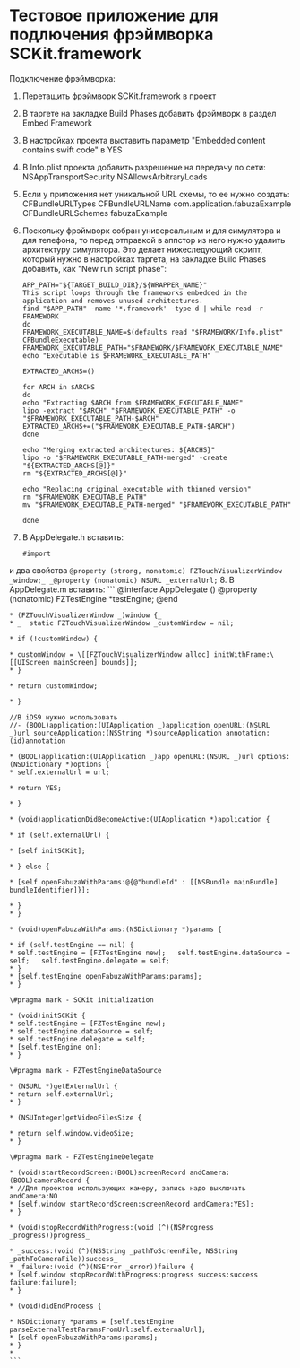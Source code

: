 # Тестовое приложение для подлючения фрэймворка SCKit.framework
Подключение фрэймворка:

1. Перетащить фрэймворк SCKit.framework в проект

2. В таргете на закладке Build Phases добавить фрэймворк в раздел Embed Framework

3. В настройках проекта выставить параметр "Embedded content contains swift code" в YES

4. В Info.plist проекта добавить разрешение на передачу по сети: 
   NSAppTransportSecurity 
   NSAllowsArbitraryLoads

5. Если у приложения нет уникальной URL схемы, то ее нужно создать:
   CFBundleURLTypes
   CFBundleURLName
   com.application.fabuzaExample
   CFBundleURLSchemes
   fabuzaExample

6. Поскольку фрэймворк собран универсальным и для симулятора и для телефона, то перед отправкой в аппстор из него нужно удалить архитектуру симулятора. Это делает нижеследующий скрипт, который нужно в настройках таргета, на закладке Build Phases добавить, как "New run script phase":
    ```
    APP_PATH="${TARGET_BUILD_DIR}/${WRAPPER_NAME}"
    This script loops through the frameworks embedded in the application and removes unused architectures.
    find "$APP_PATH" -name '*.framework' -type d | while read -r FRAMEWORK
    do
    FRAMEWORK_EXECUTABLE_NAME=$(defaults read "$FRAMEWORK/Info.plist" CFBundleExecutable)
    FRAMEWORK_EXECUTABLE_PATH="$FRAMEWORK/$FRAMEWORK_EXECUTABLE_NAME"
    echo "Executable is $FRAMEWORK_EXECUTABLE_PATH"

    EXTRACTED_ARCHS=()

    for ARCH in $ARCHS
    do
    echo "Extracting $ARCH from $FRAMEWORK_EXECUTABLE_NAME"
    lipo -extract "$ARCH" "$FRAMEWORK_EXECUTABLE_PATH" -o "$FRAMEWORK_EXECUTABLE_PATH-$ARCH"
    EXTRACTED_ARCHS+=("$FRAMEWORK_EXECUTABLE_PATH-$ARCH")
    done

    echo "Merging extracted architectures: ${ARCHS}"
    lipo -o "$FRAMEWORK_EXECUTABLE_PATH-merged" -create "${EXTRACTED_ARCHS[@]}"
    rm "${EXTRACTED_ARCHS[@]}"

    echo "Replacing original executable with thinned version"
    rm "$FRAMEWORK_EXECUTABLE_PATH"
    mv "$FRAMEWORK_EXECUTABLE_PATH-merged" "$FRAMEWORK_EXECUTABLE_PATH"

    done
    ```
7. В AppDelegate.h вставить:
    ```
    #import 
    ```
и два свойства
    ```
    @property (strong, nonatomic) FZTouchVisualizerWindow _window;_
    _@property (nonatomic) NSURL _externalUrl;
    ```
8. В AppDelegate.m вставить:
    ```
    @interface AppDelegate () 
    @property (nonatomic) FZTestEngine *testEngine;
    @end

    * (FZTouchVisualizerWindow _)window {_
    * _  static FZTouchVisualizerWindow _customWindow = nil;

    * if (!customWindow) {

    * customWindow = \[[FZTouchVisualizerWindow alloc] initWithFrame:\[[UIScreen mainScreen] bounds]];
    * }
    
    * return customWindow;

    * }

    //В iOS9 нужно использовать
    //- (BOOL)application:(UIApplication _)application openURL:(NSURL _)url sourceApplication:(NSString *)sourceApplication annotation:(id)annotation

    * (BOOL)application:(UIApplication _)app openURL:(NSURL _)url options:(NSDictionary *)options {
    * self.externalUrl = url;

    * return YES;

    * }

    * (void)applicationDidBecomeActive:(UIApplication *)application {

    * if (self.externalUrl) {

    * [self initSCKit]; 

    * } else {

    * [self openFabuzaWithParams:@{@"bundleId" : [[NSBundle mainBundle] bundleIdentifier]}]; 

    * }
    * }

    * (void)openFabuzaWithParams:(NSDictionary *)params {

    * if (self.testEngine == nil) {
    * self.testEngine = [FZTestEngine new];   self.testEngine.dataSource = self;   self.testEngine.delegate = self; 
    * }
    * [self.testEngine openFabuzaWithParams:params];
    * }

    \#pragma mark - SCKit initialization

    * (void)initSCKit {
    * self.testEngine = [FZTestEngine new];
    * self.testEngine.dataSource = self;
    * self.testEngine.delegate = self;
    * [self.testEngine on];
    * }

    \#pragma mark - FZTestEngineDataSource

    * (NSURL *)getExternalUrl {
    * return self.externalUrl;
    * }

    * (NSUInteger)getVideoFilesSize {

    * return self.window.videoSize;
    * }

    \#pragma mark - FZTestEngineDelegate

    * (void)startRecordScreen:(BOOL)screenRecord andCamera:(BOOL)cameraRecord {
    * //Для проектов использующих камеру, запись надо выключать andCamera:NO
    * [self.window startRecordScreen:screenRecord andCamera:YES];
    * }

    * (void)stopRecordWithProgress:(void (^)(NSProgress _progress))progress_

    * _success:(void (^)(NSString _pathToScreenFile, NSString _pathToCameraFile))success_
    * _failure:(void (^)(NSError _error))failure {
    * [self.window stopRecordWithProgress:progress success:success failure:failure];
    * }

    * (void)didEndProcess {

    * NSDictionary *params = [self.testEngine parseExternalTestParamsFromUrl:self.externalUrl];
    * [self openFabuzaWithParams:params];
    * }
    *
    ```
